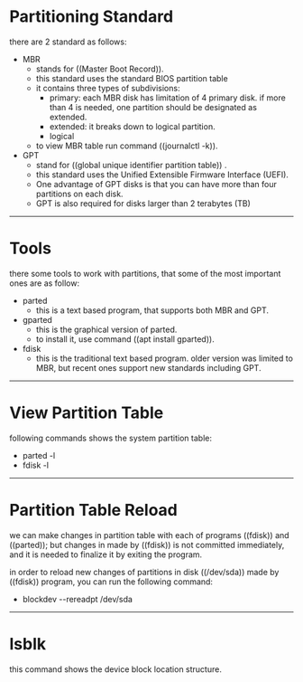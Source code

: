# Partitioning Standard



there are 2 standard as follows:

- MBR 
  - stands for ((Master Boot Record)). 
  - this standard uses the standard BIOS partition table 
  - it contains three types of subdivisions:
    - primary: each MBR disk has limitation of 4 primary disk. if more than 4 is needed, one partition should be designated as extended. 
    - extended: it breaks down to logical partition.
    - logical
  - to view MBR table run command ((journalctl -k)).
- GPT
  - stand for ((global unique identifier partition table)) .
  - this standard uses the Unified Extensible Firmware Interface (UEFI).
  - One advantage of GPT disks is that you can have more than four partitions on each disk. 
  - GPT is also required for disks larger than 2 terabytes (TB)



***

# Tools

there some tools to work with partitions, that some of the most important ones are as follow:

- parted
  - this is a text based program, that supports both MBR and GPT.
- gparted
  - this is the graphical version of parted.
  - to install it, use command ((apt install gparted)).
- fdisk
  - this is the traditional text based program. older version was limited to MBR, but recent ones support new standards including GPT.



***

# View Partition Table

following commands shows the system partition table:

- parted -l
- fdisk -l



***

# Partition Table Reload

we can make changes in partition table with each of programs ((fdisk)) and ((parted)); but changes in made by ((fdisk)) is not committed immediately, and it is needed to finalize it by exiting the program. 

in order to reload new changes of partitions in disk ((/dev/sda)) made by ((fdisk)) program, you can run the following command:

- blockdev --rereadpt /dev/sda



***

# lsblk

this command shows the device block location structure.